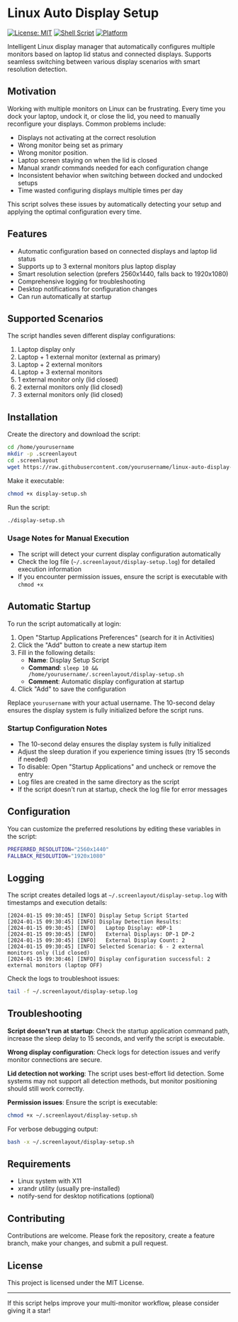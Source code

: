 # Linux Auto Display Setup

[![License: MIT](https://img.shields.io/badge/License-MIT-yellow.svg)](https://opensource.org/licenses/MIT)
[![Shell Script](https://img.shields.io/badge/Shell-Bash-brightgreen.svg)](https://www.gnu.org/software/bash/)
[![Platform](https://img.shields.io/badge/Platform-Linux-blue.svg)](https://www.linux.org/)

Intelligent Linux display manager that automatically configures multiple monitors based on laptop lid status and connected displays. Supports seamless switching between various display scenarios with smart resolution detection.

## Motivation

Working with multiple monitors on Linux can be frustrating. Every time you dock your laptop, undock it, or close the lid, you need to manually reconfigure your displays. Common problems include:

- Displays not activating at the correct resolution
- Wrong monitor being set as primary
- Wrong monitor position.
- Laptop screen staying on when the lid is closed
- Manual xrandr commands needed for each configuration change
- Inconsistent behavior when switching between docked and undocked setups
- Time wasted configuring displays multiple times per day

This script solves these issues by automatically detecting your setup and applying the optimal configuration every time.

## Features

- Automatic configuration based on connected displays and laptop lid status
- Supports up to 3 external monitors plus laptop display
- Smart resolution selection (prefers 2560x1440, falls back to 1920x1080)
- Comprehensive logging for troubleshooting
- Desktop notifications for configuration changes
- Can run automatically at startup

## Supported Scenarios

The script handles seven different display configurations:

1. Laptop display only
2. Laptop + 1 external monitor (external as primary)
3. Laptop + 2 external monitors
4. Laptop + 3 external monitors
5. 1 external monitor only (lid closed)
6. 2 external monitors only (lid closed)
7. 3 external monitors only (lid closed)

## Installation

Create the directory and download the script:

```bash
cd /home/yourusername
mkdir -p .screenlayout
cd .screenlayout
wget https://raw.githubusercontent.com/yourusername/linux-auto-display-setup/main/display-setup.sh
```

Make it executable:

```bash
chmod +x display-setup.sh
```

Run the script:

```bash
./display-setup.sh
```

### Usage Notes for Manual Execution

- The script will detect your current display configuration automatically
- Check the log file (`~/.screenlayout/display-setup.log`) for detailed execution information
- If you encounter permission issues, ensure the script is executable with `chmod +x`

## Automatic Startup

To run the script automatically at login:

1. Open "Startup Applications Preferences" (search for it in Activities)
2. Click the "Add" button to create a new startup item
3. Fill in the following details:
   - **Name**: Display Setup Script
   - **Command**: `sleep 10 && /home/yourusername/.screenlayout/display-setup.sh`
   - **Comment**: Automatic display configuration at startup
4. Click "Add" to save the configuration

Replace `yourusername` with your actual username. The 10-second delay ensures the display system is fully initialized before the script runs.

### Startup Configuration Notes

- The 10-second delay ensures the display system is fully initialized
- Adjust the sleep duration if you experience timing issues (try 15 seconds if needed)
- To disable: Open "Startup Applications" and uncheck or remove the entry
- Log files are created in the same directory as the script
- If the script doesn't run at startup, check the log file for error messages

## Configuration

You can customize the preferred resolutions by editing these variables in the script:

```bash
PREFERRED_RESOLUTION="2560x1440"
FALLBACK_RESOLUTION="1920x1080"
```

## Logging

The script creates detailed logs at `~/.screenlayout/display-setup.log` with timestamps and execution details:

```
[2024-01-15 09:30:45] [INFO] Display Setup Script Started
[2024-01-15 09:30:45] [INFO] Display Detection Results:
[2024-01-15 09:30:45] [INFO]   Laptop Display: eDP-1
[2024-01-15 09:30:45] [INFO]   External Displays: DP-1 DP-2
[2024-01-15 09:30:45] [INFO]   External Display Count: 2
[2024-01-15 09:30:45] [INFO] Selected Scenario: 6 - 2 external monitors only (lid closed)
[2024-01-15 09:30:46] [INFO] Display configuration successful: 2 external monitors (laptop OFF)
```

Check the logs to troubleshoot issues:

```bash
tail -f ~/.screenlayout/display-setup.log
```

## Troubleshooting

**Script doesn't run at startup**: Check the startup application command path, increase the sleep delay to 15 seconds, and verify the script is executable.

**Wrong display configuration**: Check logs for detection issues and verify monitor connections are secure.

**Lid detection not working**: The script uses best-effort lid detection. Some systems may not support all detection methods, but monitor positioning should still work correctly.

**Permission issues**: Ensure the script is executable:
```bash
chmod +x ~/.screenlayout/display-setup.sh
```

For verbose debugging output:

```bash
bash -x ~/.screenlayout/display-setup.sh
```

## Requirements

- Linux system with X11
- xrandr utility (usually pre-installed)
- notify-send for desktop notifications (optional)

## Contributing

Contributions are welcome. Please fork the repository, create a feature branch, make your changes, and submit a pull request.

## License

This project is licensed under the MIT License.

---

If this script helps improve your multi-monitor workflow, please consider giving it a star!